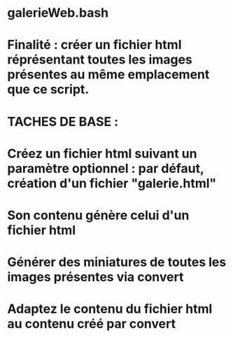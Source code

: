# galerieWeb.bash


# Finalité : créer un fichier html réprésentant toutes les images présentes au même emplacement que ce script.


# TACHES DE BASE :
# Créez un fichier html suivant un paramètre optionnel : par défaut, création d'un fichier "galerie.html"
# Son contenu génère celui d'un fichier html
# Générer des miniatures de toutes les images présentes via convert
# Adaptez le contenu du fichier html au contenu créé par convert
